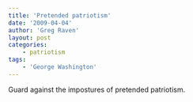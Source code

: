 ```yaml
---
title: 'Pretended patriotism'
date: '2009-04-04'
author: 'Greg Raven'
layout: post
categories:
    - patriotism
tags:
    - 'George Washington'
---
```


Guard against the impostures of pretended patriotism.
